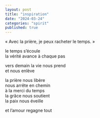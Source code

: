 ```yaml
---
layout: post
title: "inspiration"
date: "2024-03-24"
categories: "spirit"
published: true
---
```


« Avec la prière, je peux racheter le temps. »

le temps s’écoule  
la vérité avance à chaque pas  

vers demain la vie nous prend  
et nous enlève  

la prière nous libère  
nous arrête en chemin  
à la merci du temps  
la grâce nous soutient  
la paix nous éveille  

et l’amour regagne tout  
